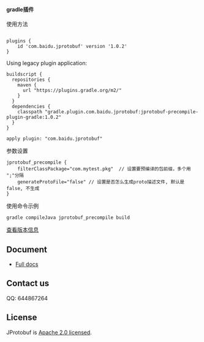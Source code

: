 
#### gradle插件
使用方法

```property

plugins {
    id 'com.baidu.jprotobuf' version '1.0.2'
}
```

Using legacy plugin application:

```property
buildscript {
  repositories {
    maven {
      url "https://plugins.gradle.org/m2/"
    }
  }
  dependencies {
    classpath "gradle.plugin.com.baidu.jprotobuf:jprotobuf-precompile-plugin-gradle:1.0.2"
  }
}

apply plugin: "com.baidu.jprotobuf"
```

参数设置

```property
jprotobuf_precompile {
    filterClassPackage="com.mytest.pkg"  // 设置要预编译的包前缀，多个用 ";"分隔
    generateProtoFile="false" // 设置是否怎么生成proto描述文件, 默认是false, 不生成
}
```

使用命令示例

```property
gradle compileJava jprotobuf_precompile build
```

[查看版本信息](https://plugins.gradle.org/plugin/com.baidu.jprotobuf)

## Document

- [Full docs](./Document.md)

## Contact us
QQ: 644867264

## License
JProtobuf is [Apache 2.0 licensed](./LICENSE).
